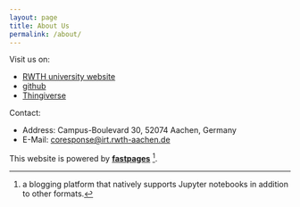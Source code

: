 ```yaml
---
layout: page
title: About Us
permalink: /about/
---
```


Visit us on:

- [RWTH university website](https://www.coresponse.rwth-aachen.de)
- [github](https://github.com/CORESPONSE)
- [Thingiverse](https://www.thingiverse.com/coresponse)

Contact:

- Address: Campus-Boulevard 30, 52074 Aachen, Germany
- E-Mail: [coresponse@irt.rwth-aachen.de](mailto:coresponse@irt.rwth-aachen.de)


This website is powered by **[fastpages](https://github.com/fastai/fastpages)** [^1].



[^1]:a blogging platform that natively supports Jupyter notebooks in addition to other formats.

